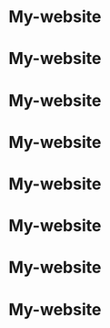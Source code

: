 # My-website
# My-website
# My-website
# My-website
# My-website
# My-website
# My-website
# My-website
